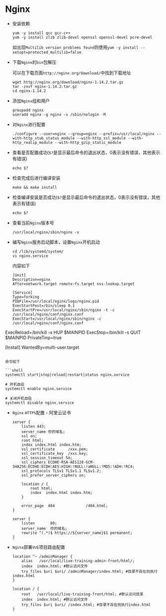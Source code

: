 # Nginx

- 安装依赖

  ```shell
  yum -y install gcc gcc-c++
  yum -y install zlib zlib-devel openssl openssl-devel pcre-devel
  ```

  如出现`Multilib version problems found`则使用`yum -y install --setopt=protected_multilib=false`

- 下载`Nginx`的`bin`包解压

  可以在下载页面`http://nginx.org/download/`中找到下载地址

  ```shell
  wget http://nginx.org/download/nginx-1.14.2.tar.gz
  tar -zxvf nginx-1.14.2.tar.gz
  cd nginx-1.14.2
  ```

- 添加`Nginx`组和用户

  ```shell
  groupadd nginx
  useradd nginx -g nginx -s /sbin/nologin -M
  ```

- 对`Nginx`进行配置

  ```shell
  ./configure --user=nginx --group=nginx --prefix=/usr/local/nginx --with-http_stub_status_module --with-http_ssl_module --with-http_realip_module --with-http_gzip_static_module
  ```

- 查看是否配置成功(`$?`是显示最后命令的退出状态，0表示没有错误，其他表示有错误)

  ```shell
  echo $?
  ```

- 检查完成后进行编译安装

  ```shell
  make && make install
  ```

- 检查编译安装是否成功(`$?`是显示最后命令的退出状态，0表示没有错误，其他表示有错误)

  ```shell
  echo $?
  ```

- 查看当前`Nginx`版本号

  ```shell
  /usr/local/nginx/sbin/nginx -v
  ```

- 编写`Nginx`服务启动脚本，设置`Nginx`开机启动

  ```shell
  cd /lib/systemd/system/
  vi nginx.service
  ```
  
  内容如下
  
  ```
  [Unit]
  Description=nginx
  After=network.target remote-fs.target nss-lookup.target
   
  [Service]
  Type=forking
  PIDFile=/usr/local/nginx/logs/nginx.pid
  ExecStartPost=/bin/sleep 0.1
  ExecStartPre=/usr/local/nginx/sbin/nginx -t -c /usr/local/nginx/conf/nginx.conf
  ExecStart=/usr/local/nginx/sbin/nginx -c /usr/local/nginx/conf/nginx.conf
ExecReload=/bin/kill -s HUP $MAINPID
  ExecStop=/bin/kill -s QUIT $MAINPID
  PrivateTmp=true
   
  [Install]
  WantedBy=multi-user.target
  ```
  
  命令如下
  
```shell
  systemctl start|stop|reload|restart|status nginx.service
  
  # 开机自启
  systemctl enable nginx.service
  
  # 关闭开机自启
  systemctl disable nginx.service
  ```
  
- `Nginx` `HTTPS`配置 - 阿里云证书

  ```
  server {
      listen 443;
      server_name 你的域名;
      ssl on;
      root html;
      index index.html index.htm;
      ssl_certificate      /xxx.pem;
      ssl_certificate_key  /xxx.key;
      ssl_session_timeout 5m;
      ssl_ciphers ECDHE-RSA-AES128-GCM-SHA256:ECDHE:ECDH:AES:HIGH:!NULL:!aNULL:!MD5:!ADH:!RC4;
      ssl_protocols TLSv1 TLSv1.1 TLSv1.2;
      ssl_prefer_server_ciphers on;
  
      location / {
          root html;
          index  index.html index.htm;
      }
      
      error_page  404              /404.html;
  }
  
  server {
      listen       80;
      server_name  你的域名;
      rewrite ^(.*)$ https://${server_name}$1 permanent;
  }
  ```


- `Nginx`部署`VUE`项目路由配置

  ```
  location ^~ /adminManager {
      alias   /usr/local/live-training-admin-front/html/;
      index  index.html; #默认访问文件
      try_files $uri $uri/ /adminManager/index.html; #目录不存在则执行index.html
  }
  
  location / {
      root   /usr/local/live-training-front/html; #默认访问目录
      index  index.html; #默认访问文件
      try_files $uri $uri/ /index.html; #目录不存在则执行index.html
  }
  ```

  